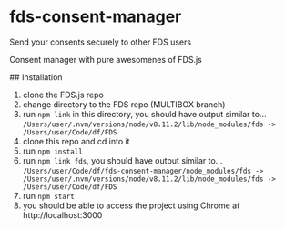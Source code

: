 # fds-consent-manager 

Send your consents securely to other FDS users

Consent manager with pure awesomenes of FDS.js 

## Installation

1. clone the FDS.js repo
2. change directory to the FDS repo (MULTIBOX branch)
3. run `npm link` in this directory, you should have output similar to...  
`/Users/user/.nvm/versions/node/v8.11.2/lib/node_modules/fds -> /Users/user/Code/df/FDS`
4. clone this repo and cd into it
5. run `npm install`
6. run `npm link fds`, you should have output similar to...
`/Users/user/Code/df/fds-consent-manager/node_modules/fds -> /Users/user/.nvm/versions/node/v8.11.2/lib/node_modules/fds -> /Users/user/Code/df/FDS`
7. run `npm start`
8. you should be able to access the project using Chrome at http://localhost:3000
 